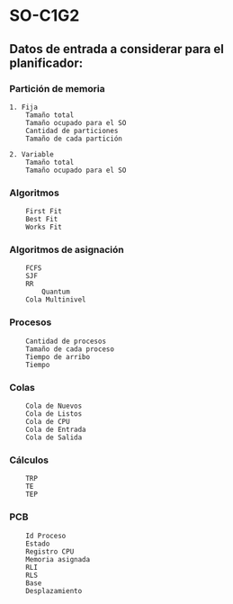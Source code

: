 # SO-C1G2
## Datos de entrada a considerar para el planificador:

### Partición de memoria
	1. Fija
		Tamaño total
		Tamaño ocupado para el SO
		Cantidad de particiones
		Tamaño de cada partición

	2. Variable
		Tamaño total
		Tamaño ocupado para el SO

### Algoritmos
		First Fit
		Best Fit
		Works Fit

### Algoritmos de asignación
		FCFS
		SJF
		RR
			Quantum
		Cola Multinivel

### Procesos
		Cantidad de procesos
		Tamaño de cada proceso
		Tiempo de arribo
		Tiempo 

### Colas
		Cola de Nuevos
		Cola de Listos
		Cola de CPU
		Cola de Entrada
		Cola de Salida

### Cálculos
		TRP
		TE
		TEP

### PCB
		Id Proceso
		Estado
		Registro CPU
		Memoria asignada
		RLI
		RLS
		Base
		Desplazamiento

